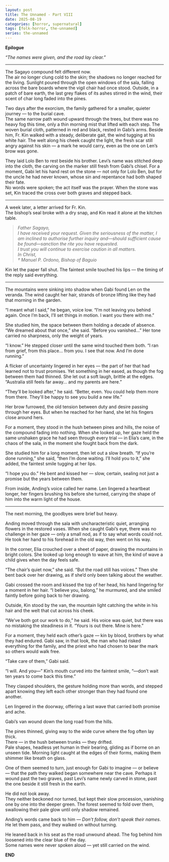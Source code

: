 ```yaml
---
layout: post
title: The Unnamed - Part VIII
date: 2025-08-19
categories: [horror, supernatural]
tags: [folk-horror, the-unnamed]
series: the-unnamed
---
```


**Epilogue**

_“The names were given, and the road lay clear.”_

---

The Sagayo compound felt different now.  
The air no longer clung cold to the skin; the shadows no longer reached for the living. Sunlight poured through the open windows of the sala, falling across the bare boards where the vigil chair had once stood. Outside, in a patch of bare earth, the last grey flakes of its ashes stirred in the wind, their scent of char long faded into the pines.

Two days after the exorcism, the family gathered for a smaller, quieter journey — to the burial cave.  
The same narrow path wound upward through the trees, but there was no heavy fog this time, only a thin morning mist that lifted with each step. The woven burial cloth, patterned in red and black, rested in Gabi’s arms. Beside him, Fr. Kin walked with a steady, deliberate gait, the wind tugging at his white hair. The welt along his cheek caught the light, the fresh scar still angry against his skin — a mark he would carry, even as the one on Len’s brow was gone.

They laid Lolo Ben to rest beside his brother. Levi’s name was stitched deep into the cloth, the carving on the marker still fresh from Gabi’s chisel. For a moment, Gabi let his hand rest on the stone — not only for Lolo Ben, but for the uncle he had never known, whose sin and repentance had both shaped their fate.  
No words were spoken; the act itself was the prayer. When the stone was set, Kin traced the cross over both graves and stepped back.

---

A week later, a letter arrived for Fr. Kin.  
The bishop’s seal broke with a dry snap, and Kin read it alone at the kitchen table.

> _Father Sagayo,_  
> _I have received your request. Given the seriousness of the matter, I am inclined to authorise further inquiry and—should sufficient cause be found—sanction the rite you have requested._  
> _I trust you will continue to exercise caution in all matters._  
> _In Christ,_  
> _† Manuel P. Ordono, Bishop of Baguio_

Kin let the paper fall shut. The faintest smile touched his lips — the timing of the reply said everything.

---

The mountains were sinking into shadow when Gabi found Len on the veranda. The wind caught her hair, strands of bronze lifting like they had that morning in the garden.

“I meant what I said,” he began, voice low. “I’m not leaving you behind again. Once I’m back, I’ll set things in motion. I want you there with me.”

She studied him, the space between them holding a decade of absence. “We dreamed about that once,” she said. “Before you vanished…” Her tone carried no sharpness, only the weight of years.

“I know.” He stepped closer until the same wind touched them both. “I ran from grief, from this place… from you. I see that now. And I’m done running.”

A flicker of uncertainty lingered in her eyes — the part of her that had learned not to trust promises. Yet something in her eased, as though the fog between them had thinned. She let out a soft laugh, brittle at the edges. “Australia still feels far away… and my parents are here.”

“They’ll be looked after,” he said. “Better, even. You could help them more from there. They'll be happy to see you build a new life.”

Her brow furrowed, the old tension between duty and desire passing through her eyes. But when he reached for her hand, she let his fingers close around hers.

For a moment, they stood in the hush between pines and hills, the noise of the compound fading into nothing. When she looked up, her gaze held the same unshaken grace he had seen through every trial — in Elia’s care, in the chaos of the sala, in the moment she fought back from the dark.

She studied him for a long moment, then let out a slow breath. “If you’re done running,” she said, “then I’m done waiting. I’ll hold you to it,” she added, the faintest smile tugging at her lips.

“I hope you do.” He bent and kissed her — slow, certain, sealing not just a promise but the years between them.

From inside, Anding’s voice called her name. Len lingered a heartbeat longer, her fingers brushing his before she turned, carrying the shape of him into the warm light of the house.

---

The next morning, the goodbyes were brief but heavy. 

Anding moved through the sala with uncharacteristic quiet, arranging flowers in the restored vases. When she caught Gabi’s eye, there was no challenge in her gaze — only a small nod, as if to say what words could not. He took her hand to his forehead in the old way, then went on his way.

In the corner, Elia crouched over a sheet of paper, drawing the mountains in bright colors. She looked up long enough to wave at him, the kind of wave a child gives when the day feels safe.

“The chair’s quiet now,” she said. “But the road still has voices.” Then she bent back over her drawing, as if she’d only been talking about the weather.

Gabi crossed the room and kissed the top of her head, his hand lingering for a moment in her hair. “I believe you, balong,” he murmured, and she smiled faintly before going back to her drawing.

Outside, Kin stood by the van, the mountain light catching the white in his hair and the welt that cut across his cheek.

“We’ve both got our work to do,” he said. His voice was quiet, but there was no mistaking the steadiness in it. “Yours is out there. Mine is here.”

For a moment, they held each other’s gaze — kin by blood, brothers by what they had endured. Gabi saw, in that look, the man who had risked everything for the family, and the priest who had chosen to bear the mark so others would walk free.

“Take care of them,” Gabi said.

“I will. And you—” Kin’s mouth curved into the faintest smile, “—don’t wait ten years to come back this time.”

They clasped shoulders, the gesture holding more than words, and stepped apart knowing they left each other stronger than they had found one another.

Len lingered in the doorway, offering a last wave that carried both promise and ache.

Gabi’s van wound down the long road from the hills.

The pines thinned, giving way to the wide curve where the fog often lay thick.  
There — in the hush between trunks — they drifted.  
Pale shapes, headless yet human in their bearing, gliding as if borne on an unseen tide. Morning light caught at the edges of their forms, making them shimmer like breath on glass.

One of them seemed to turn, just enough for Gabi to imagine — or believe — that the path they walked began somewhere near the cave. Perhaps it wound past the two graves, past Levi’s name newly carved in stone, past the one beside it still fresh in the earth.

He did not look away.  
They neither beckoned nor turned, but kept their slow procession, vanishing one by one into the deeper green. The forest seemed to fold over them, swallowing their pale glow until only shadow remained.

Anding’s words came back to him — _Don’t follow, don’t speak their names_. He let them pass, and they walked on without turning.

He leaned back in his seat as the road unwound ahead. The fog behind him loosened into the clear blue of the day.  
Some names were never spoken aloud — yet still carried on the wind.

**END**


